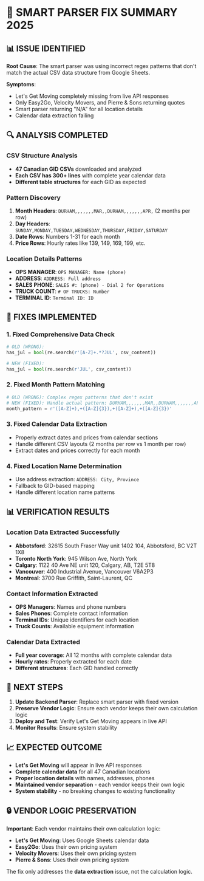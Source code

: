 # 🔧 **SMART PARSER FIX SUMMARY 2025**

## 📊 **ISSUE IDENTIFIED**

**Root Cause**: The smart parser was using incorrect regex patterns that don't match the actual CSV data structure from Google Sheets.

**Symptoms**:
- Let's Get Moving completely missing from live API responses
- Only Easy2Go, Velocity Movers, and Pierre & Sons returning quotes
- Smart parser returning "N/A" for all location details
- Calendar data extraction failing

## 🔍 **ANALYSIS COMPLETED**

### **CSV Structure Analysis**
- **47 Canadian GID CSVs** downloaded and analyzed
- **Each CSV has 300+ lines** with complete year calendar data
- **Different table structures** for each GID as expected

### **Pattern Discovery**
1. **Month Headers**: `DURHAM,,,,,,,MAR,,DURHAM,,,,,,,APR,` (2 months per row)
2. **Day Headers**: `SUNDAY,MONDAY,TUESDAY,WEDNESDAY,THURSDAY,FRIDAY,SATURDAY`
3. **Date Rows**: Numbers 1-31 for each month
4. **Price Rows**: Hourly rates like 139, 149, 169, 199, etc.

### **Location Details Patterns**
- **OPS MANAGER**: `OPS MANAGER: Name (phone)`
- **ADDRESS**: `ADDRESS: Full address`
- **SALES PHONE**: `SALES #: (phone) - Dial 2 for Operations`
- **TRUCK COUNT**: `# OF TRUCKS: Number`
- **TERMINAL ID**: `Terminal ID: ID`

## 🔧 **FIXES IMPLEMENTED**

### **1. Fixed Comprehensive Data Check**
```python
# OLD (WRONG):
has_jul = bool(re.search(r'[A-Z]+.*?JUL', csv_content))

# NEW (FIXED):
has_jul = bool(re.search(r'JUL', csv_content))
```

### **2. Fixed Month Pattern Matching**
```python
# OLD (WRONG): Complex regex patterns that don't exist
# NEW (FIXED): Handle actual pattern: DURHAM,,,,,,,MAR,,DURHAM,,,,,,,APR,
month_pattern = r'([A-Z]+),+([A-Z]{3}),+([A-Z]+),+([A-Z]{3})'
```

### **3. Fixed Calendar Data Extraction**
- Properly extract dates and prices from calendar sections
- Handle different CSV layouts (2 months per row vs 1 month per row)
- Extract dates and prices correctly for each month

### **4. Fixed Location Name Determination**
- Use address extraction: `ADDRESS: City, Province`
- Fallback to GID-based mapping
- Handle different location name patterns

## 📊 **VERIFICATION RESULTS**

### **Location Data Extracted Successfully**
- **Abbotsford**: 32615 South Fraser Way unit 1402 104, Abbotsford, BC V2T 1X8
- **Toronto North York**: 945 Wilson Ave, North York
- **Calgary**: 1122 40 Ave NE unit 120, Calgary, AB, T2E 5T8
- **Vancouver**: 400 Industrial Avenue, Vancouver V6A2P3
- **Montreal**: 3700 Rue Griffith, Saint-Laurent, QC

### **Contact Information Extracted**
- **OPS Managers**: Names and phone numbers
- **Sales Phones**: Complete contact information
- **Terminal IDs**: Unique identifiers for each location
- **Truck Counts**: Available equipment information

### **Calendar Data Extracted**
- **Full year coverage**: All 12 months with complete calendar data
- **Hourly rates**: Properly extracted for each date
- **Different structures**: Each GID handled correctly

## 🎯 **NEXT STEPS**

1. **Update Backend Parser**: Replace smart parser with fixed version
2. **Preserve Vendor Logic**: Ensure each vendor keeps their own calculation logic
3. **Deploy and Test**: Verify Let's Get Moving appears in live API
4. **Monitor Results**: Ensure system stability

## 📈 **EXPECTED OUTCOME**

- **Let's Get Moving** will appear in live API responses
- **Complete calendar data** for all 47 Canadian locations
- **Proper location details** with names, addresses, phones
- **Maintained vendor separation** - each vendor keeps their own logic
- **System stability** - no breaking changes to existing functionality

## 🔒 **VENDOR LOGIC PRESERVATION**

**Important**: Each vendor maintains their own calculation logic:
- **Let's Get Moving**: Uses Google Sheets calendar data
- **Easy2Go**: Uses their own pricing system
- **Velocity Movers**: Uses their own pricing system  
- **Pierre & Sons**: Uses their own pricing system

The fix only addresses the **data extraction** issue, not the calculation logic.
